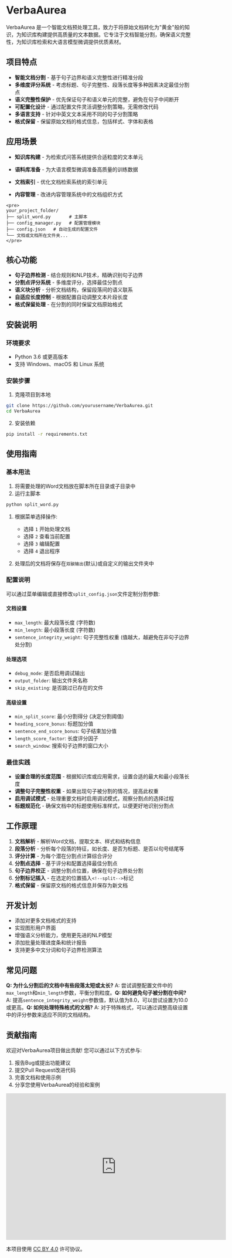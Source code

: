 # VerbaAurea

VerbaAurea 是一个智能文档预处理工具，致力于将原始文档转化为"黄金"般的知识，为知识库构建提供高质量的文本数据。它专注于文档智能分割，确保语义完整性，为知识库检索和大语言模型微调提供优质素材。

## 项目特点

- **智能文档分割** - 基于句子边界和语义完整性进行精准分段
- **多维度评分系统** - 考虑标题、句子完整性、段落长度等多种因素决定最佳分割点
- **语义完整性保护** - 优先保证句子和语义单元的完整，避免在句子中间断开
- **可配置化设计** - 通过配置文件灵活调整分割策略，无需修改代码
- **多语言支持** - 针对中英文文本采用不同的句子分割策略
- **格式保留** - 保留原始文档的格式信息，包括样式、字体和表格

## 应用场景

- **知识库构建** - 为检索式问答系统提供合适粒度的文本单元

- **语料库准备** - 为大语言模型微调准备高质量的训练数据

- **文档索引** - 优化文档检索系统的索引单元

- **内容管理** - 改进内容管理系统中的文档组织方式

  

```
<pre>
your_project_folder/
├── split_word.py       # 主脚本
├── config_manager.py   # 配置管理模块
├── config.json   # 自动生成的配置文件
└── 文档或文档所在文件夹...
</pre>
```



## 核心功能

- **句子边界检测** - 结合规则和NLP技术，精确识别句子边界
- **分割点评分系统** - 多维度评分，选择最佳分割点
- **语义块分析** - 分析文档结构，保留段落间的语义联系
- **自适应长度控制** - 根据配置自动调整文本片段长度
- **格式保留处理** - 在分割的同时保留文档原始格式

## 安装说明

### 环境要求

- Python 3.6 或更高版本
- 支持 Windows、macOS 和 Linux 系统



### 安装步骤

1. 克隆项目到本地

```bash
git clone https://github.com/yourusername/VerbaAurea.git
cd VerbaAurea
```

2. 安装依赖

```bash
pip install -r requirements.txt
```

## 使用指南

### 基本用法

1. 将需要处理的Word文档放在脚本所在目录或子目录中
2. 运行主脚本

```bash
python split_word.py
```

1. 根据菜单选择操作:
   - 选择 `1` 开始处理文档
   - 选择 `2` 查看当前配置
   - 选择 `3` 编辑配置
   - 选择 `4` 退出程序

1. 处理后的文档将保存在`双碳输出`(默认)或自定义的输出文件夹中

### 配置说明

可以通过菜单编辑或直接修改`split_config.json`文件定制分割参数:

#### 文档设置

- `max_length`: 最大段落长度 (字符数)
- `min_length`: 最小段落长度 (字符数)
- `sentence_integrity_weight`: 句子完整性权重 (值越大，越避免在非句子边界处分割)

#### 处理选项

- `debug_mode`: 是否启用调试输出
- `output_folder`: 输出文件夹名称
- `skip_existing`: 是否跳过已存在的文件

#### 高级设置

- `min_split_score`: 最小分割得分 (决定分割阈值)
- `heading_score_bonus`: 标题加分值
- `sentence_end_score_bonus`: 句子结束加分值
- `length_score_factor`: 长度评分因子
- `search_window`: 搜索句子边界的窗口大小

### 最佳实践

- **设置合理的长度范围** - 根据知识库或应用需求，设置合适的最大和最小段落长度
- **调整句子完整性权重** - 如果出现句子被分割的情况，提高此权重
- **启用调试模式** - 处理重要文档时启用调试模式，观察分割点的选择过程
- **标题规范化** - 确保文档中的标题使用标准样式，以便更好地识别分割点

## 工作原理

1. **文档解析** - 解析Word文档，提取文本、样式和结构信息
2. **段落分析** - 分析每个段落的特征，如长度、是否为标题、是否以句号结尾等
3. **评分计算** - 为每个潜在分割点计算综合评分
4. **分割点选择** - 基于评分和配置选择最佳分割点
5. **句子边界校正** - 调整分割点位置，确保在句子边界处分割
6. **分割标记插入** - 在选定的位置插入`<!--split-->`标记
7. **格式保留** - 保留原文档的格式信息并保存为新文档

## 开发计划

-  添加对更多文档格式的支持
-  实现图形用户界面
-  增强语义分析能力，使用更先进的NLP模型
-  添加批量处理进度条和统计报告
-  支持更多中文分词和句子边界检测算法

## 常见问题

**Q: 为什么分割后的文档中有些段落太短或太长?**
A: 尝试调整配置文件中的`max_length`和`min_length`参数，平衡分割粒度。**Q: 如何避免句子被分割在中间?**
A: 提高`sentence_integrity_weight`参数值，默认值为8.0，可以尝试设置为10.0或更高。**Q: 如何处理特殊格式的文档?**
A: 对于特殊格式，可以通过调整高级设置中的评分参数来适应不同的文档结构。

## 贡献指南

欢迎对VerbaAurea项目做出贡献! 您可以通过以下方式参与:

1. 报告Bug或提出功能建议
2. 提交Pull Request改进代码
3. 完善文档和使用示例
4. 分享您使用VerbaAurea的经验和案例

[<iframe style="width:100%;height:auto;min-width:600px;min-height:400px;" src="https://www.star-history.com/embed?secret=Z2hwX1dGcW1CdFY4eHRDeUhCV0ZqcDNXcjROMVdwVGVnQTE0cVljcQ==#AEPAX/VerbaAurea&Date" frameBorder="0"></iframe>](https://www.star-history.com/#AEPAX/VerbaAurea&Date)

本项目使用 [CC BY 4.0](https://creativecommons.org/licenses/by/4.0/) 许可协议。
